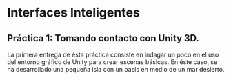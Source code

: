 ﻿# Interfaces Inteligentes
## Práctica 1: Tomando contacto con Unity 3D.
La primera entrega de ésta práctica consiste en indagar un poco en el uso del entorno gráfico de Unity para crear escenas básicas. En éste caso, se ha desarrollado una pequeña isla con un oasis en medio de un mar desierto.
